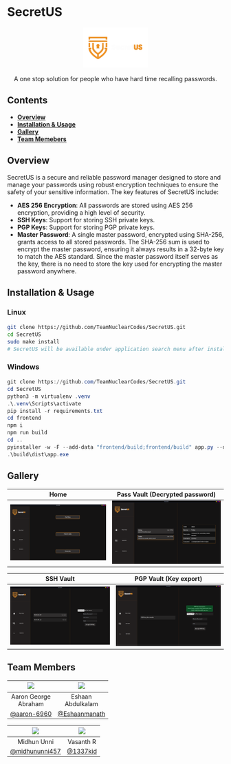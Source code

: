 # SecretUS

<div align="center">
  <img src="imgs/logo1.png" width="150"/>
  <p>
  A one stop solution for people who have hard time recalling passwords.
  </p>
</div>

## Contents

- [**Overview**](#overview)
- [**Installation & Usage**](#installation--usage)
- [**Gallery**](#gallery)
- [**Team Memebers**](#team-members)

## Overview

SecretUS is a secure and reliable password manager designed to store and manage your passwords using robust encryption techniques to ensure the safety of your sensitive information. The key features of SecretUS include:

- **AES 256 Encryption**: All passwords are stored using AES 256 encryption, providing a high level of security.
- **SSH Keys**: Support for storing SSH private keys.
- **PGP Keys**: Support for storing PGP private keys.
- **Master Password**: A single master password, encrypted using SHA-256, grants access to all stored passwords. The SHA-256 sum is used to encrypt the master password, ensuring it always results in a 32-byte key to match the AES standard. Since the master password itself serves as the key, there is no need to store the key used for encrypting the master password anywhere.


## Installation & Usage
### Linux
```bash
git clone https://github.com/TeamNuclearCodes/SecretUS.git
cd SecretUS
sudo make install
# SecretUS will be available under application search menu after installation
```
### Windows
```powershell
git clone https://github.com/TeamNuclearCodes/SecretUS.git
cd SecretUS
python3 -m virtualenv .venv
.\.venv\Scripts\activate
pip install -r requirements.txt
cd frontend
npm i
npm run build
cd ..
pyinstaller -w -F --add-data "frontend/build;frontend/build" app.py --distpath build/dist --workpath build/build
.\build\dist\app.exe
```

## Gallery

| Home|Pass Vault (Decrypted password)|
:-:|:-:
| ![](imgs/img4.png) | ![](imgs/img1.png) |

| SSH Vault|PGP Vault (Key export) |
:-:|:-:
| ![](imgs/img2.png) | ![](imgs/img3.png) |


## Team Members

<div align="center">
  
| <img src="https://avatars.githubusercontent.com/u/138325645" width="100"/> | <img src="https://avatars.githubusercontent.com/u/147746119" width="100"/> |
:-:|:-:
|Aaron George<br/>Abraham|Eshaan<br/>Abdulkalam|
|<a href="https://github.com/aaron-6960">@aaron-6960</a>|<a href="https://github.com/Eshaanmanath">@Eshaanmanath</a>|

|![](https://avatars.githubusercontent.com/u/96683120?s=100) | ![](https://avatars.githubusercontent.com/u/45532566?s=100) |
:-:|:-:
|Midhun Unni|Vasanth R|
|<a href="https://github.com/midhununni457">@midhununni457</a>|<a href="https://github.com/1337kid/">@1337kid</a>|

</div>
